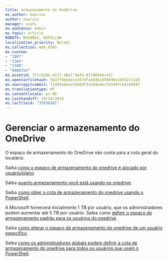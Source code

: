 ```yaml
---
title: Armazenamento do OneDrive
ms.author: kaarins
author: kaarins
manager: scotv
ms.audience: Admin
ms.topic: article
ROBOTS: NOINDEX, NOFOLLOW
localization_priority: Normal
ms.collection: Adm_O365
ms.custom:
- "2007"
- "2384"
- "2398"
- "9000354"
ms.assetid: 71fc8106-d11f-46e7-9af0-81708546c437
ms.openlocfilehash: 55aff5bebdce35c9fad3db2d56696e1b5527c1d5
ms.sourcegitcommit: f1493a9eea7bb6df2a284adecf4349fc6416958f
ms.translationtype: MT
ms.contentlocale: pt-BR
ms.lasthandoff: 10/24/2019
ms.locfileid: "37658281"
---
```

# <a name="manage-your-onedrive-storage"></a>Gerenciar o armazenamento do OneDrive

O espaço de armazenamento do OneDrive não conta para a cota geral do locatário. 

Saiba [como o espaço de armazenamento do onedrive é alocado por usuário/plano](https://docs.microsoft.com/office365/servicedescriptions/onedrive-for-business-service-description?redirectedfrom=MSDN#storage-space-per-user).

Saiba [quanto armazenamento você está usando no onedrive](https://support.office.com/article/manage-your-onedrive-for-business-storage-31519161-059c-4764-b6f8-f5cd29f7fe68).

Saiba [como obter a cota de armazenamento do onedrive usando o PowerShell](https://gallery.technet.microsoft.com/scriptcenter/OneDrive-for-Business-0cb45614).

A Microsoft fornecerá inicialmente 1 TB por usuário, que os administradores podem aumentar até 5 TB por usuário. Saiba como [definir o espaço de armazenamento padrão para os usuários do onedrive](https://docs.microsoft.com/onedrive/set-default-storage-space).

Saiba [como alterar o espaço de armazenamento do onedrive de um usuário específico](https://docs.microsoft.com/onedrive/change-user-storage).

Saiba [como os administradores globais podem definir a cota de armazenamento do onedrive para todos os usuários que usam o PowerShell](https://gallery.technet.microsoft.com/office/How-to-set-OneDrive-for-8b61365b).
  